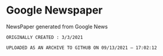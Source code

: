 
# Google Newspaper

NewsPaper generated from Google News

```ORIGINALLY CREATED : 3/3/2021```

`UPLOADED AS AN ARCHIVE TO GITHUB ON 09/13/2021 — 17:02:12`